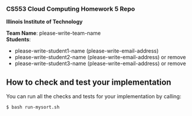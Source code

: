 ### CS553 Cloud Computing Homework 5 Repo
**Illinois Institute of Technology**  

**Team Name**: please-write-team-name  
**Students**:  
* please-write-student1-name (please-write-email-address)  
* please-write-student2-name (please-write-email-address) or remove  
* please-write-student3-name (please-write-email-address) or remove  

## How to check and test your implementation

You can run all the checks and tests for your implementation by calling:
```
$ bash run-mysort.sh
```